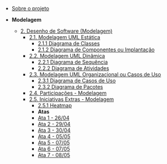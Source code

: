 <!-- docs/_sidebar.md -->

- [Sobre o projeto](/)


- **Modelagem**
  - [2. Desenho de Software (Modelagem)](./Modelagem/2.Modelagem.md)
    - [2.1. Modelagem UML Estática](./Modelagem/Estatica/2.1.ModelagemEstatica.md)
      - [2.1.1 Diagrama de Classes](./Modelagem/Estatica/Classes.md)
      - [2.1.2 Diagrama de Componentes ou Implantação](./Modelagem/Estatica/Decidir.md)
    - [2.2. Modelagem UML Dinâmica](./Modelagem/Dinamica/2.2.ModelagemDinamica.md)
      - [2.2.1 Diagrama de Sequência](./Modelagem/Dinamica/Sequencia.md)
      - [2.2.2 Diagrama de Atividades](./Modelagem/Dinamica/Atividades.md)
    - [2.3. Modelagem UML Organizacional ou Casos de Uso](./Modelagem/Organizacional/2.3.ModelagemOrganizacionalCasosDeUso.md)
      - [2.3.1 Diagrama de Casos de Uso](./Modelagem/Organizacional/CasosDeUso.md)
      - [2.3.2 Diagrama de Pacotes](./Modelagem/Organizacional/Pacotes.md)
    - [2.4. Participações - Modelagem](./Modelagem/Participacoes/2.4.ParticipacoesModelagem.md)
    - [2.5. Iniciativas Extras - Modelagem](./Modelagem/Extra/2.5.IniciativasExtras.md)
      - [2.5.1 Heatmap](./Modelagem/Extra/2.5.1Heatmap.md)
      - **Atas**
      - [Ata 1 - 26/04](./Modelagem/Extra/Atas/ata1.md)
      - [Ata 2 - 29/04](./Modelagem/Extra/Atas/ata2.md)
      - [Ata 3 - 30/04](./Modelagem/Extra/Atas/ata3.md)
      - [Ata 4 - 05/05](./Modelagem/Extra/Atas/ata4.md)
      - [Ata 5 - 07/05](./Modelagem/Extra/Atas/ata5.md)
      - [Ata 6 - 07/05](./Modelagem/Extra/Atas/ata6.md)
      - [Ata 7 - 08/05](./Modelagem/Extra/Atas/ata7.md)
